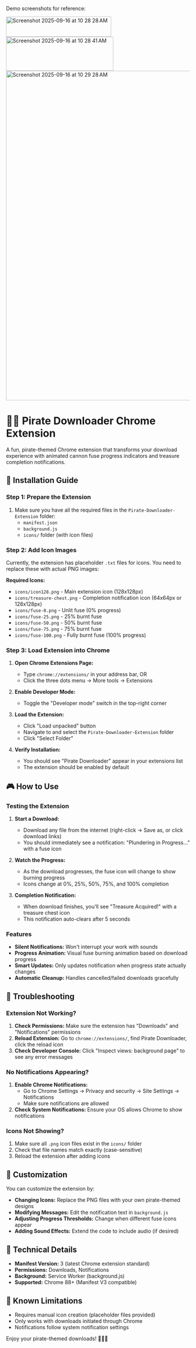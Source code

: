 Demo screenshots for reference:

<img width="288" height="55" alt="Screenshot 2025-09-16 at 10 28 28 AM" src="https://github.com/user-attachments/assets/cb6f384c-d387-4333-a0af-233cf88f8a46" />


<img width="294" height="93" alt="Screenshot 2025-09-16 at 10 28 41 AM" src="https://github.com/user-attachments/assets/cf532173-36ed-417f-9f53-7399bc04fdc5" />



<img width="1468" height="901" alt="Screenshot 2025-09-16 at 10 29 28 AM" src="https://github.com/user-attachments/assets/cd428829-c3d1-4fde-bc2d-2f247924d1e9" />



# 🏴‍☠️ Pirate Downloader Chrome Extension

A fun, pirate-themed Chrome extension that transforms your download experience with animated cannon fuse progress indicators and treasure completion notifications.

## 🚀 Installation Guide

### Step 1: Prepare the Extension
1. Make sure you have all the required files in the `Pirate-Downloader-Extension` folder:
   - `manifest.json`
   - `background.js`
   - `icons/` folder (with icon files)

### Step 2: Add Icon Images
Currently, the extension has placeholder `.txt` files for icons. You need to replace these with actual PNG images:

**Required Icons:**
- `icons/icon128.png` - Main extension icon (128x128px)
- `icons/treasure-chest.png` - Completion notification icon (64x64px or 128x128px)
- `icons/fuse-0.png` - Unlit fuse (0% progress)
- `icons/fuse-25.png` - 25% burnt fuse
- `icons/fuse-50.png` - 50% burnt fuse
- `icons/fuse-75.png` - 75% burnt fuse
- `icons/fuse-100.png` - Fully burnt fuse (100% progress)

### Step 3: Load Extension into Chrome

1. **Open Chrome Extensions Page:**
   - Type `chrome://extensions/` in your address bar, OR
   - Click the three dots menu → More tools → Extensions

2. **Enable Developer Mode:**
   - Toggle the "Developer mode" switch in the top-right corner

3. **Load the Extension:**
   - Click "Load unpacked" button
   - Navigate to and select the `Pirate-Downloader-Extension` folder
   - Click "Select Folder"

4. **Verify Installation:**
   - You should see "Pirate Downloader" appear in your extensions list
   - The extension should be enabled by default

## 🎮 How to Use

### Testing the Extension
1. **Start a Download:**
   - Download any file from the internet (right-click → Save as, or click download links)
   - You should immediately see a notification: "Plundering in Progress..." with a fuse icon

2. **Watch the Progress:**
   - As the download progresses, the fuse icon will change to show burning progress
   - Icons change at 0%, 25%, 50%, 75%, and 100% completion

3. **Completion Notification:**
   - When download finishes, you'll see "Treasure Acquired!" with a treasure chest icon
   - This notification auto-clears after 5 seconds

### Features
- **Silent Notifications:** Won't interrupt your work with sounds
- **Progress Animation:** Visual fuse burning animation based on download progress
- **Smart Updates:** Only updates notification when progress state actually changes
- **Automatic Cleanup:** Handles cancelled/failed downloads gracefully

## 🔧 Troubleshooting

### Extension Not Working?
1. **Check Permissions:** Make sure the extension has "Downloads" and "Notifications" permissions
2. **Reload Extension:** Go to `chrome://extensions/`, find Pirate Downloader, click the reload icon
3. **Check Developer Console:** Click "Inspect views: background page" to see any error messages

### No Notifications Appearing?
1. **Enable Chrome Notifications:** 
   - Go to Chrome Settings → Privacy and security → Site Settings → Notifications
   - Make sure notifications are allowed
2. **Check System Notifications:** Ensure your OS allows Chrome to show notifications

### Icons Not Showing?
1. Make sure all `.png` icon files exist in the `icons/` folder
2. Check that file names match exactly (case-sensitive)
3. Reload the extension after adding icons

## 🎨 Customization

You can customize the extension by:
- **Changing Icons:** Replace the PNG files with your own pirate-themed designs
- **Modifying Messages:** Edit the notification text in `background.js`
- **Adjusting Progress Thresholds:** Change when different fuse icons appear
- **Adding Sound Effects:** Extend the code to include audio (if desired)

## 📝 Technical Details

- **Manifest Version:** 3 (latest Chrome extension standard)
- **Permissions:** Downloads, Notifications
- **Background:** Service Worker (background.js)
- **Supported:** Chrome 88+ (Manifest V3 compatible)

## 🐛 Known Limitations

- Requires manual icon creation (placeholder files provided)
- Only works with downloads initiated through Chrome
- Notifications follow system notification settings

Enjoy your pirate-themed downloads! 🏴‍☠️⚓
